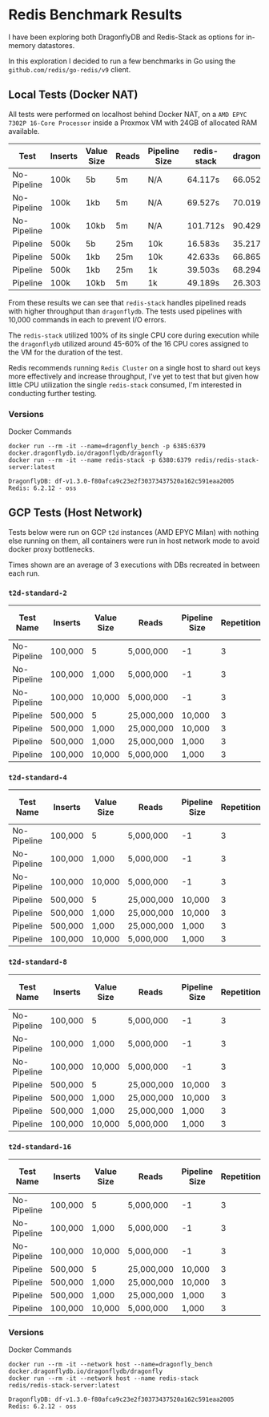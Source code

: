 # Redis Benchmark Results

I have been exploring both DragonflyDB and Redis-Stack as options for in-memory datastores.

In this exploration I decided to run a few benchmarks in Go using the `github.com/redis/go-redis/v9` client.

## Local Tests (Docker NAT)

All tests were performed on localhost behind Docker NAT, on a `AMD EPYC 7302P 16-Core Processor` inside a Proxmox VM with 24GB of allocated RAM available.

| Test         | Inserts | Value Size | Reads | Pipeline Size | redis-stack | dragonflydb |
|--------------|---------|------------|-------|---------------|-------------|-------------|
| No-Pipeline  | 100k    | 5b         | 5m    | N/A           | 64.117s     | 66.052s     |
| No-Pipeline  | 100k    | 1kb        | 5m    | N/A           | 69.527s     | 70.019s     |
| No-Pipeline  | 100k    | 10kb       | 5m    | N/A           | 101.712s    | 90.429s     |
| Pipeline     | 500k    | 5b         | 25m   | 10k           | 16.583s     | 35.217s     |
| Pipeline     | 500k    | 1kb        | 25m   | 10k           | 42.633s     | 66.865s     |
| Pipeline     | 500k    | 1kb        | 25m   | 1k            | 39.503s     | 68.294s     |
| Pipeline     | 100k    | 10kb       | 5m    | 1k            | 49.189s     | 26.303s     |

From these results we can see that `redis-stack` handles pipelined reads with higher throughput than `dragonflydb`. The tests used pipelines with 10,000 commands in each to prevent I/O errors.

The `redis-stack` utilized 100% of its single CPU core during execution while the `dragonflydb` utilized around 45-60% of the 16 CPU cores assigned to the VM for the duration of the test.

Redis recommends running `Redis Cluster` on a single host to shard out keys more effectively and increase throughput, I've yet to test that but given how little CPU utilization the single `redis-stack` consumed, I'm interested in conducting further testing.

### Versions
Docker Commands
```
docker run --rm -it --name=dragonfly_bench -p 6385:6379 docker.dragonflydb.io/dragonflydb/dragonfly
docker run --rm -it --name redis-stack -p 6380:6379 redis/redis-stack-server:latest
```

```
DragonflyDB: df-v1.3.0-f80afca9c23e2f30373437520a162c591eaa2005
Redis: 6.2.12 - oss
```


## GCP Tests (Host Network)

Tests below were run on GCP `t2d` instances (AMD EPYC Milan) with nothing else running on them, all containers were run in host network mode to avoid docker proxy bottlenecks.

Times shown are an average of 3 executions with DBs recreated in between each run.

### `t2d-standard-2`

| Test Name   | Inserts | Value Size | Reads      | Pipeline Size | Repetitions | redis-stack (write) | dragonfly (write) | redis-stack (read) | dragonfly (read) |
|-------------|---------|------------|------------|---------------|-------------|---------------------|-------------------|--------------------|------------------|
| No-Pipeline | 100,000 | 5          | 5,000,000  | -1            | 3           | 4.106s              | 6.427s            | 44.442s            | 78.345s          |
| No-Pipeline | 100,000 | 1,000      | 5,000,000  | -1            | 3           | 4.002s              | 6.516s            | 45.847s            | 84.976s          |
| No-Pipeline | 100,000 | 10,000     | 5,000,000  | -1            | 3           | 5.058s              | 8.190s            | 77.472s            | 133.798s         |
| Pipeline    | 500,000 | 5          | 25,000,000 | 10,000        | 3           | 1.488s              | 8.813s            | 15.443s            | 34.237s          |
| Pipeline    | 500,000 | 1,000      | 25,000,000 | 10,000        | 3           | 2.247s              | 11.023s           | 36.344s            | 56.709s          |
| Pipeline    | 500,000 | 1,000      | 25,000,000 | 1,000         | 3           | 2.393s              | 8.879s            | 35.333s            | 78.564s          |
| Pipeline    | 100,000 | 10,000     | 5,000,000  | 1,000         | 3           | 1.588s              | 3.848s            | 36.134s            | 36.020s          |


### `t2d-standard-4`

| Test Name   | Inserts | Value Size | Reads      | Pipeline Size | Repetitions | redis-stack (write) | dragonfly (write) | redis-stack (read) | dragonfly (read) |
|-------------|---------|------------|------------|---------------|-------------|---------------------|-------------------|--------------------|------------------|
| No-Pipeline | 100,000 | 5          | 5,000,000  | -1            | 3           | 3.453s              | 5.540s            | 23.100s            | 27.747s          |
| No-Pipeline | 100,000 | 1,000      | 5,000,000  | -1            | 3           | 3.603s              | 5.586s            | 25.138s            | 30.318s          |
| No-Pipeline | 100,000 | 10,000     | 5,000,000  | -1            | 3           | 4.536s              | 6.565s            | 38.234s            | 56.348s          |
| Pipeline    | 500,000 | 5          | 25,000,000 | 10,000        | 3           | 1.438s              | 7.524s            | 13.398s            | 17.811s          |
| Pipeline    | 500,000 | 1,000      | 25,000,000 | 10,000        | 3           | 2.141s              | 8.338s            | 34.349s            | 31.938s          |
| Pipeline    | 500,000 | 1,000      | 25,000,000 | 1,000         | 3           | 2.156s              | 7.699s            | 27.274s            | 52.570s          |
| Pipeline    | 100,000 | 10,000     | 5,000,000  | 1,000         | 3           | 1.315s              | 2.403s            | 36.558s            | 19.660s          |


### `t2d-standard-8`

| Test Name   | Inserts | Value Size | Reads      | Pipeline Size | Repetitions | redis-stack (write) | dragonfly (write) | redis-stack (read) | dragonfly (read) |
|-------------|---------|------------|------------|---------------|-------------|---------------------|-------------------|--------------------|------------------|
| No-Pipeline | 100,000 | 5          | 5,000,000  | -1            | 3           | 3.602s              | 7.468s            | 27.297s            | 22.250s          |
| No-Pipeline | 100,000 | 1,000      | 5,000,000  | -1            | 3           | 3.678s              | 7.619s            | 29.751s            | 24.723s          |
| No-Pipeline | 100,000 | 10,000     | 5,000,000  | -1            | 3           | 4.765s              | 8.887s            | 43.024s            | 40.605s          |
| Pipeline    | 500,000 | 5          | 25,000,000 | 10,000        | 3           | 1.480s              | 15.327s           | 13.444s            | 12.918s          |
| Pipeline    | 500,000 | 1,000      | 25,000,000 | 10,000        | 3           | 2.266s              | 17.051s           | 32.299s            | 21.063s          |
| Pipeline    | 500,000 | 1,000      | 25,000,000 | 1,000         | 3           | 2.332s              | 14.921s           | 30.711s            | 39.722s          |
| Pipeline    | 100,000 | 10,000     | 5,000,000  | 1,000         | 3           | 1.472s              | 3.873s            | 38.814s            | 14.283s          |

### `t2d-standard-16`

| Test Name   | Inserts | Value Size | Reads      | Pipeline Size | Repetitions | redis-stack (write) | dragonfly (write) | redis-stack (read) | dragonfly (read) |
|-------------|---------|------------|------------|---------------|-------------|---------------------|-------------------|--------------------|------------------|
| No-Pipeline | 100,000 | 5          | 5,000,000  | -1            | 3           | 3.815s              | 8.345s            | 29.162s            | 21.100s          |
| No-Pipeline | 100,000 | 1,000      | 5,000,000  | -1            | 3           | 4.054s              | 8.197s            | 31.351s            | 23.126s          |
| No-Pipeline | 100,000 | 10,000     | 5,000,000  | -1            | 3           | 5.419s              | 9.741s            | 44.718s            | 33.335s          |
| Pipeline    | 500,000 | 5          | 25,000,000 | 10,000        | 3           | 1.304s              | 20.265s           | 12.301s            | 12.927s          |
| Pipeline    | 500,000 | 1,000      | 25,000,000 | 10,000        | 3           | 2.072s              | 21.752s           | 30.933s            | 20.841s          |
| Pipeline    | 500,000 | 1,000      | 25,000,000 | 1,000         | 3           | 2.091s              | 19.244s           | 27.827s            | 39.162s          |
| Pipeline    | 100,000 | 10,000     | 5,000,000  | 1,000         | 3           | 1.339s              | 4.534s            | 35.128s            | 13.063s          |


### Versions
Docker Commands
```
docker run --rm -it --network host --name=dragonfly_bench   docker.dragonflydb.io/dragonflydb/dragonfly
docker run --rm -it --network host --name redis-stack       redis/redis-stack-server:latest
```

```
DragonflyDB: df-v1.3.0-f80afca9c23e2f30373437520a162c591eaa2005
Redis: 6.2.12 - oss
```
